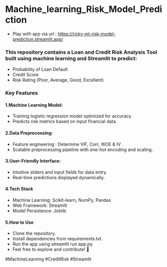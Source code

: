 # Machine_learning_Risk_Model_Prediction
* Play with app via url : https://ricky-ml-risk-model-prediction.streamlit.app/
### This repository contains a Loan and Credit Risk Analysis Tool built using machine learning and Streamlit to predict:

* Probability of Loan Default
* Credit Score
* Risk Rating (Poor, Average, Good, Excellent)
### Key Features
#### 1.Machine Learning Model:
* Training logistic regression model optimized for accuracy.
* Predicts risk metrics based on input financial data.

#### 2.Data Preprocessing:
* Feature engineering : Determine VIF, Corr, WOE & IV .
* Scalable preprocessing pipeline with one-hot encoding and scaling.

####  3.User-Friendly Interface:
* Intuitive sliders and input fields for data entry.
* Real-time predictions displayed dynamically.

#### 4.Tech Stack
* Machine Learning: Scikit-learn, NumPy, Pandas
* Web Framework: Streamlit
* Model Persistence: Joblib

#### 5.How to Use
* Clone the repository.
* Install dependencies from requirements.txt.
* Run the app using streamlit run app.py.
* Feel free to explore and contribute! 🚀

#MachineLearning #CreditRisk #Streamlit
